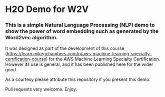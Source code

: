 # H2O Demo for W2V

### This is a simple Natural Language Processing (NLP) demo to show the power of word embedding such as generated by the Word2vec algorithm.

It was designed as part of the development of this course (https://learn.mikegchambers.com/p/aws-machine-learning-specialty-certification-course) for the AWS Machine Learning Specialty Certification. However its use is general, and it has been published here for the wider good.

As a courtesy please attribute this repository if you present this demo.

Pull requests very welcome.  Enjoy.
